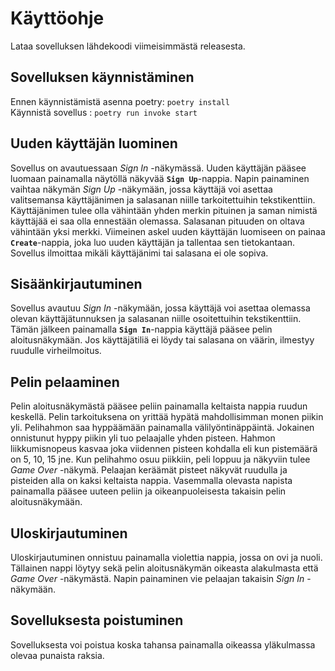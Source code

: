 # Käyttöohje
Lataa sovelluksen lähdekoodi viimeisimmästä releasesta.
## Sovelluksen käynnistäminen
Ennen käynnistämistä asenna poetry: `poetry install`  
Käynnistä sovellus : `poetry run invoke start`
## Uuden käyttäjän luominen
Sovellus on avautuessaan *Sign In* -näkymässä. Uuden käyttäjän pääsee luomaan painamalla näytöllä näkyvää **`Sign Up`**-nappia. 
Napin painaminen vaihtaa näkymän *Sign Up* -näkymään, jossa käyttäjä voi asettaa valitsemansa käyttäjänimen ja salasanan niille tarkoitettuihin tekstikenttiin. 
Käyttäjänimen tulee olla vähintään yhden merkin pituinen ja saman nimistä käyttäjää ei saa olla ennestään olemassa. Salasanan pituuden on oltava vähintään yksi merkki. Viimeinen askel uuden käyttäjän luomiseen on painaa **`Create`**-nappia, joka luo uuden käyttäjän ja tallentaa sen tietokantaan. Sovellus ilmoittaa mikäli käyttäjänimi tai salasana ei ole sopiva.
## Sisäänkirjautuminen
Sovellus avautuu *Sign In* -näkymään, jossa käyttäjä voi asettaa olemassa olevan käyttäjätunnuksen ja salasanan niille osoitettuihin tekstikenttiin. 
Tämän jälkeen painamalla **`Sign In`**-nappia käyttäjä pääsee pelin aloitusnäkymään. Jos käyttäjätiliä ei löydy tai salasana on väärin, ilmestyy ruudulle virheilmoitus.
## Pelin pelaaminen
Pelin aloitusnäkymästä pääsee peliin painamalla keltaista nappia ruudun keskellä. Pelin tarkoituksena on yrittää hypätä mahdollisimman monen piikin yli. 
Pelihahmon saa hyppäämään painamalla välilyöntinäppäintä. Jokainen onnistunut hyppy piikin yli tuo pelaajalle yhden pisteen. Hahmon liikkumisnopeus kasvaa joka viidennen pisteen kohdalla eli kun pistemäärä on 5, 10, 15 jne. Kun pelihahmo osuu piikkiin, peli loppuu ja näkyviin tulee *Game Over* -näkymä. 
Pelaajan keräämät pisteet näkyvät ruudulla ja pisteiden alla on kaksi keltaista nappia. Vasemmalla olevasta napista painamalla pääsee uuteen peliin ja oikeanpuoleisesta takaisin pelin aloitusnäkymään.
## Uloskirjautuminen
Uloskirjautuminen onnistuu painamalla violettia nappia, jossa on ovi ja nuoli. Tällainen nappi löytyy sekä pelin aloitusnäkymän oikeasta alakulmasta että *Game Over* -näkymästä. Napin painaminen vie pelaajan takaisin *Sign In* -näkymään.
## Sovelluksesta poistuminen
Sovelluksesta voi poistua koska tahansa painamalla oikeassa yläkulmassa olevaa punaista raksia.
